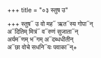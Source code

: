 +++
title = "०३ स्तुष उ"

+++
स्तुष᳓ उ वो मह᳓ ऋत᳓स्य गोपा᳓न्  
अ᳓दितिम् मित्रं᳓ व᳓रुणं सुजाता᳓न्  
अर्यम᳓णम् भ᳓गम् अ᳓दब्धधीतीन्  
अ᳓छा वोचे सधनि᳓यः पवाका᳓न्+